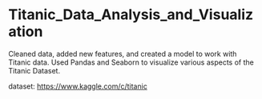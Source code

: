 # Titanic_Data_Analysis_and_Visualization

Cleaned data, added new features, and created a model to work with Titanic data.
Used Pandas and Seaborn to visualize various aspects of the Titanic Dataset.

dataset: https://www.kaggle.com/c/titanic
